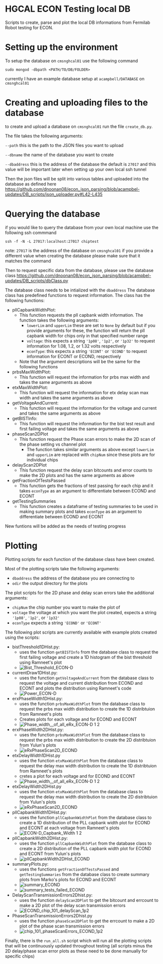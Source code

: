 # HGCAL ECON Testing local DB
Scripts to create, parse and plot the local DB informations from Fermilab Robot testing for ECON. 

# Setting up the environment
To setup the database on ```cmsnghcal01``` use the following command
```
sudo mongod -dbpath <PATH/TO/DB/FOLDER>
```
currently I have an example database setup at ```acampbell/DATABASE``` on ```cmsnghcal01```

# Creating and uploading files to the database
to create and upload a database on ```cmsnghcal01``` run the file ```create_db.py```.

The file takes the following arguments: 

```--path``` this is the path to the JSON files you want to upload

```--dbname``` the name of the database you want to create

```--dbaddress``` this is the address of the database the default is ```27017``` and this value will be important later when setting up your own local ssh tunnel

Then the json files will be split into various tables and uploaded into the database as defined here https://github.com/dnoonan08/econ_json_parsing/blob/acampbel-updates/DB_scripts/json_uploader.py#L42-L435

# Querying the database
if you would like to query the database from your own local machine use the following ssh commmand

```ssh -f -N -L 27017:localhost:27017 chiptest```

note: ```27017``` is the address of the database on ```cmsnghcal01``` if you provide a different value when creating the database please make sure that it matches the command 

Then to request specific data from the database, please use the database class https://github.com/dnoonan08/econ_json_parsing/blob/acampbel-updates/DB_scripts/dbClass.py

The database class needs to be intialized with the ```dbaddress```
The database class has predefined functions to request information. The class has the following functions:

- pllCapbankWidthPlot:
  - This function requests the pll capbank width information. The function takes the following arguments:
    - ```lowerLim``` and ```upperLim``` these are set to ```None``` by default but if you provide arguments for these, the function will return the pll capbank width for chips only in that specified number range
    - ```voltage```: this expects a string ```'1p08'```, ```'1p2'```, or ```'1p32'``` to request information for 1.08, 1.2, or 1.32 volts respectively
    - ```econType```: this expects a string ```'ECONT'``` or ```'ECOND'``` to request information for ECONT or ECOND, respectively
  - Note that the argument descriptions will be the same for the following functions
- prbsMaxWidthPlot:
  - This function will request the information for prbs max width and takes the same arguments as above
- etxMaxWidthPlot:
  - This function will request the information for etx delay scan max width and takes the same arguments as above
- getVoltageAndCurrent:
  - This function will request the information for the voltage and current and takes the same arguments as above
- getBISTInfo:
  - This function will request the information for the bist test result and first failing voltage and takes the same arguments as above
- phaseScan2DPlot
  - This function request the Phase scan errors to make the 2D scan of the phase setting vs channel plot
    - The function takes similar arguments as above except ```lowerLim``` and ```upperLim``` are replaced with ```chipNum``` since these plots are for individual chips
- delayScan2DPlot
  - This function request the delay scan bitcounts and error counts to make the 2D plots and has the same arguments as above
- getFractionOfTestsPassed
  - This function gets the fractions of test passing for each chip and it takes ```econType``` as an argument to differentiate between ECOND and ECONT
- getTestingSummaries
  - This function creates a dataframe of testing summaries to be used in making summary plots and takes ```econType``` as an argument to differentiate between ECOND and ECONT

New funtions will be added as the needs of testing progress

# Plotting
Plotting scripts for each function of the database class have been created. 

Most of the plotting scripts take the following arguments:
- ```dbaddress``` the address of the database you are connecting to
- ```odir``` the output directory for the plots

The plot scripts for the 2D phase and delay scan errors take the additional arguments:
- ```chipNum``` the chip number you want to make the plot of
- ```voltage``` the voltage at which you want the plot created, expects a string ```'1p08'```, ```'1p2'```, or ```'1p32'```
- ```econType``` expects a string ```'ECOND'``` or ```'ECONT'```

The following plot scripts are currently available with example plots created using the scripts:
- bistThreshold1DHist.py:
  - uses the function ```getBISTInfo``` from the database class to request the first failing voltage and create a 1D histogram of the bist threshold using Ramneet's plot
  - ![Bist_Threshold_ECON-D](https://github.com/user-attachments/assets/9100444e-48af-4aca-ae11-b3cdde7f3342)
- currentDraw1DHist.py:
  - uses the function ```getVoltageAndCurrent``` from the database class to request the voltage and current distribution from ECOND and ECONT and plots the distribution using Ramneet's code
  - ![Power_ECON-D](https://github.com/user-attachments/assets/8433a2a4-bf17-48af-b368-c31dcfe36695)
- erxPhaseWidth1DHist.py:
  - uses the function ```prbsMaxWidthPlot``` from the database class to request the prbs max width distribution to create the 1D distribtuion from Ramneet's plots
  - Creates plots for each voltage and for ECOND and ECONT
  - ![Phase_width__of_all_eRx_ECON-D  1 2](https://github.com/user-attachments/assets/2d8fa4f8-bc76-422f-a504-9f4802ed7cf2)
- erxPhaseWidth2DHist.py:
  - uses the function ```prbsMaxWidthPlot``` from the database class to request the prbs max width distribution to create the 2D distribtuion from Yulun's plots
  - ![eRxPhaseScan2D_ECOND](https://github.com/user-attachments/assets/5dc66c2b-2ca3-4290-9d07-b1986c97780d)
- etxDelayWidth1DHist.py
  - uses the function ```etxMaxWidthPlot``` from the database class to request the delay max width distribution to create the 1D distribtuion from Ramneet's plots
  - cretes a plot for each voltage and for ECOND and ECONT
  - ![Phase_width__of_all_eRx_ECON-D  1 2](https://github.com/user-attachments/assets/fd8fbacb-6c68-4462-9319-41652c122c15)
- etxDelayWidth2DHist.py
  - uses the function ```etxMaxWidthPlot``` from the database class to request the delay max width distribution to create the 2D distribtuion from Yulun's plots
  - ![eRxPhaseScan2D_ECOND](https://github.com/user-attachments/assets/4a421e9f-fee4-44f8-8b48-60cda8ff5199)
- pllCapbankWidth1DHist.py:
  - uses the function ```pllCapbankWidthPlot``` from the database class to create a 1D distribution of the PLL capbank width plot for ECOND and ECONT at each voltage from Ramneet's plots
  - ![ECON-D_Capbank_Width  1 2](https://github.com/user-attachments/assets/b35fe92f-2d2e-4db1-8193-58bb51b7c3de)
- pllCapbankWidth2DHist.py:
  - uses the function ```pllCapbankWidthPlot``` from the database class to create a 2D distribution of the PLL capbank width plot for ECOND and ECONT from Yulun's plots
  - ![pllCapbankWidth2DHist_ECOND](https://github.com/user-attachments/assets/554bbf11-96da-4f1a-959a-b90e01a47edc)
- summaryPlots.py:
  - uses the functions ```getFractionOfTestsPassed``` and ```getTestingSummaries``` from the database class to create summary plots from Marko's plots for ECOND and ECONT
  - ![summary_ECOND](https://github.com/user-attachments/assets/2d67cfd0-17ef-4a31-b72a-e35fb4b93a0b)
  - ![summary_tests_failed_ECOND](https://github.com/user-attachments/assets/d5cbc9d4-3f71-4361-b305-e54ba1597415)
- DelayScanTransmissionErrors2Dhist.py:
  - uses the function ```delayScan2DPlot``` to get the bitcount and errcount to make a 2D plot of the delay scan transmission errors
  - ![ECOND_chip_101_delayScan_1p2](https://github.com/user-attachments/assets/a3522e3d-8c3d-430f-bba4-e60309e5dd5a)
- PhaseScanTransmissionErrors2Dhist.py
  - uses the function ```phaseScan2DPlot``` to get the errcount to make a 2D plot of the phase scan transmission errors
  - ![chip_101_phaseScanErrors_ECOND_1p2](https://github.com/user-attachments/assets/ecf33994-6116-4dc6-9bd3-52f4ad472ca9)

Finally, there is the ```run_all.sh``` script which will run all the plotting scripts that will be continuously updated throughout testing (all scripts minus the 2D delay/phase scan error plots as these need to be done manually for specific chips)







  









